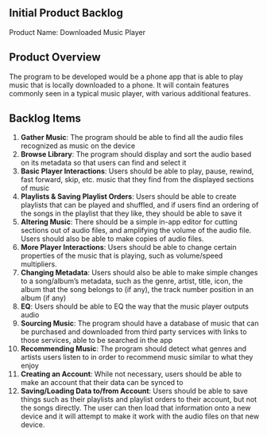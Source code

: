 ## Initial Product Backlog
Product Name: Downloaded Music Player
## Product Overview
The program to be developed would be a phone app that is able to play music that is locally downloaded to a phone. It will contain features commonly seen in a typical music player, with various additional features.
## Backlog Items
1. **Gather Music**: The program should be able to find all the audio files recognized as music on the device
2. **Browse Library**: The program should display and sort the audio based on its metadata so that users can find and select it
3. **Basic Player Interactions**: Users should be able to play, pause, rewind, fast forward, skip, etc. music that they find from the displayed sections of music
4. **Playlists & Saving Playlist Orders**: Users should be able to create playlists that can be played and shuffled, and if users find an ordering of the songs in the playlist that they like, they should be able to save it 
5. **Altering Music**: There should be a simple in-app editor for cutting sections out of audio files, and amplifying the volume of the audio file. Users should also be able to make copies of audio files.
6. **More Player Interactions**: Users should be able to change certain properties of the music that is playing, such as volume/speed multipliers.
7. **Changing Metadata**: Users should also be able to make simple changes to a song/album’s metadata, such as the genre, artist, title, icon, the album that the song belongs to (if any), the track number position in an album (if any)
8. **EQ**: Users should be able to EQ the way that the music player outputs audio
9. **Sourcing Music**: The program should have a database of music that can be purchased and downloaded from third party services with links to those services, able to be searched in the app
10. **Recommending Music**: The program should detect what genres and artists users listen to in order to recommend music similar to what they enjoy
11. **Creating an Account**: While not necessary, users should be able to make an account that their data can be synced to
12. **Saving/Loading Data to/from Account**: Users should be able to save things such as their playlists and playlist orders to their account, but not the songs directly. The user can then load that information onto a new device and it will attempt to make it work with the audio files on that new device.
